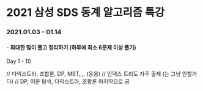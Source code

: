 
# 2021 삼성 SDS 동계 알고리즘 특강

### 2021.01.03 - 01.14
#### - 최대한 많이 풀고 정리하기 (하루에 최소 6문제 이상 풀기)
Day 1 - 10


// 다익스트라, 조합론, DP, MST,,,, (응용)
// 인덱스 트리도 자주 출제 (는 그냥 안할거다)
// DP, 이분 탐색, 다익스트라, 조합론 마지막으로 공

